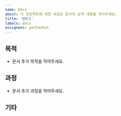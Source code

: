 ```yaml
---
name: Docs
about: 이 프로젝트에 대한 새로운 문서의 요약 내용을 적어주세요.
title: 'DOCS'
labels: docs
assignees: yechankun
---
```


## 목적

- 문서 추가 목적을 적어주세요.

## 과정

- 문서 추가 과정을 적어주세요.

## 기타
